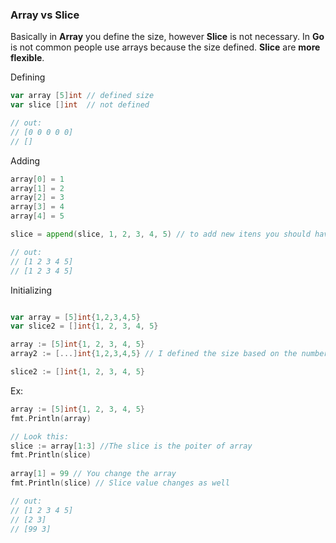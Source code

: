 
### Array vs Slice
Basically in **Array** you define the size, however **Slice** is not necessary.
In **Go** is not common people use arrays because the size defined. **Slice** are **more flexible**.

Defining
````go
var array [5]int // defined size
var slice []int  // not defined

// out:
// [0 0 0 0 0]
// []
````

Adding
````go
array[0] = 1
array[1] = 2
array[2] = 3
array[3] = 4
array[4] = 5

slice = append(slice, 1, 2, 3, 4, 5) // to add new itens you should have use the append only

// out:
// [1 2 3 4 5]
// [1 2 3 4 5]
````

Initializing
````go

var array = [5]int{1,2,3,4,5} 
var slice2 = []int{1, 2, 3, 4, 5}

array := [5]int{1, 2, 3, 4, 5}
array2 := [...]int{1,2,3,4,5} // I defined the size based on the number of items

slice2 := []int{1, 2, 3, 4, 5}
````

Ex: 
````go
array := [5]int{1, 2, 3, 4, 5}
fmt.Println(array)

// Look this:
slice := array[1:3] //The slice is the poiter of array
fmt.Println(slice)
	
array[1] = 99 // You change the array
fmt.Println(slice) // Slice value changes as well

// out:
// [1 2 3 4 5]
// [2 3]
// [99 3]
````